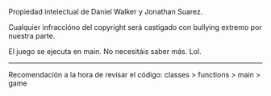 Propiedad intelectual de Daniel Walker y Jonathan Suarez.

Cualquier infraccióno del copyright será castigado con bullying extremo por nuestra parte.

El juego se ejecuta en main. No necesitáis saber más. Lol.

------------------------
Recomendación a la hora de revisar el código:
classes > functions > main > game
